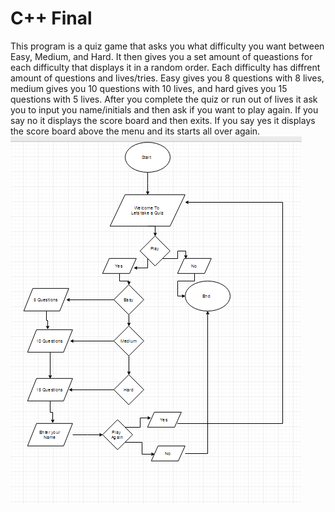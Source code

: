 <style>

</style>

<h1>C++ Final</h1>
This program is a quiz game that asks you what difficulty you want between Easy, Medium, and Hard. It then gives you a set amount of queastions for each difficulty that displays it in a random order. Each difficulty has diffrent amount of questions and lives/tries. Easy gives you 8 questions with 8 lives, medium gives you 10 questions with 10 lives, and hard gives you 15 questions with 5 lives. After you complete the quiz or run out of lives it ask you to input you name/initials and then ask if you want to play again. If you say no it displays the score board and then exits. If you say yes it displays the score board above the menu and its starts all over again.
<img src= "C++FinalFlowChart.PNG" alt="My flow chart">
